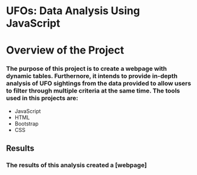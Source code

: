 # UFOs: Data Analysis Using JavaScript

# Overview of the Project
### The purpose of this project is to create a webpage with dynamic tables. Furthernore, it intends to provide in-depth analysis of UFO sightings from the data provided to allow users to filter through multiple criteria at the same time. The tools used in this projects are:
- JavaScript
- HTML
- Bootstrap
- CSS

## Results
### The results of this analysis created a [webpage]